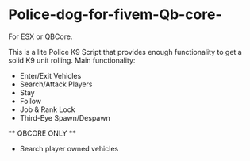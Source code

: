# Police-dog-for-fivem-Qb-core-
For ESX or QBCore.

This is a lite Police K9 Script that provides enough functionality to get a solid K9 unit rolling.
Main functionality:
* Enter/Exit Vehicles
* Search/Attack Players
* Stay
* Follow
* Job & Rank Lock
* Third-Eye Spawn/Despawn

** QBCORE ONLY **
* Search player owned vehicles
